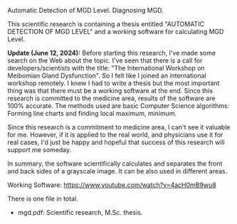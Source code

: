 Automatic Detection of MGD Level. Diagnosing MGD.

This scientific research is containing a thesis entitled "AUTOMATIC DETECTION OF MGD LEVEL" and a working software for calculating MGD Level.

**Update (June 12, 2024):**
Before starting this research, I've made some search on the Web about the topic. I've seen that there is a call for developers/scientists with the title: "The International Workshop on Meibomian Gland Dysfunction". So I felt like I joined an international workshop remotely. I knew I had to write a thesis but the most important thing was that there must be a working software at the end. Since this research is committed to the medicine area, results of the software are 100% accurate. The methods used are basic Computer Science algorithms: Forming line charts and finding local maximum, minimum. 

Since this research is a commitment to medicine area, I can't see it valuable for me. However, if it is applied to the real world, and physicians use it for real cases, I'd just be happy and hopeful that success of this research will support me someday.

In summary, the software scientifically calculates and separates the front and back sides of a grayscale image. It can be also used in different areas. 

Working Software: https://www.youtube.com/watch?v=4acH0mB9wu8

There is one file in total.
* mgd.pdf: Scientific research, M.Sc. thesis.
